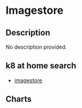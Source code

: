 # Imagestore

## Description

No description provided.

## k8 at home search

- [imagestore](https://nanne.dev/k8s-at-home-search/#/imagestore)

## Charts


